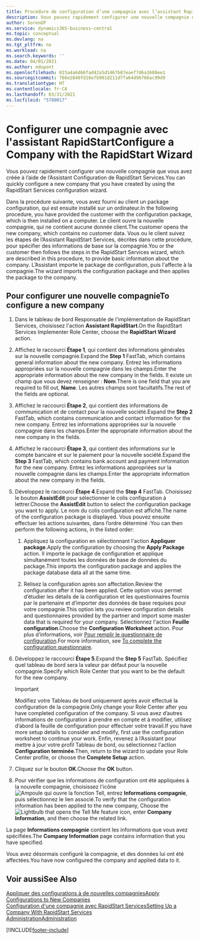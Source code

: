 ```yaml
---
title: Procédure de configuration d’une compagnie avec l’assistant RapidStart | Microsoft Docs
description: Vous pouvez rapidement configurer une nouvelle compagnie que vous avez créée à l’aide de l’Assistant Configuration de RapidStart Services.
author: SorenGP
ms.service: dynamics365-business-central
ms.topic: conceptual
ms.devlang: na
ms.tgt_pltfrm: na
ms.workload: na
ms.search.keywords: ''
ms.date: 04/01/2021
ms.author: edupont
ms.openlocfilehash: 815a4a6d66fad42a5d1467b87eaef7d6a1688ee1
ms.sourcegitcommit: 766e2840fd16efb901d211d7fa64d96766ac99d9
ms.translationtype: HT
ms.contentlocale: fr-CA
ms.lasthandoff: 03/31/2021
ms.locfileid: "5780017"
---
```

# <a name="configure-a-company-with-the-rapidstart-wizard"></a><span data-ttu-id="99334-103">Configurer une compagnie avec l'assistant RapidStart</span><span class="sxs-lookup"><span data-stu-id="99334-103">Configure a Company with the RapidStart Wizard</span></span>
<span data-ttu-id="99334-104">Vous pouvez rapidement configurer une nouvelle compagnie que vous avez créée à l’aide de l’Assistant Configuration de RapidStart Services.</span><span class="sxs-lookup"><span data-stu-id="99334-104">You can quickly configure a new company that you have created by using the RapidStart Services configuration wizard.</span></span>

<span data-ttu-id="99334-105">Dans la procédure suivante, vous avez fourni au client un package configuration, qui est ensuite installé sur un ordinateur.</span><span class="sxs-lookup"><span data-stu-id="99334-105">In the following procedure, you have provided the customer with the configuration package, which is then installed on a computer.</span></span> <span data-ttu-id="99334-106">Le client ouvre la nouvelle compagnie, qui ne contient aucune donnée client.</span><span class="sxs-lookup"><span data-stu-id="99334-106">The customer opens the new company, which contains no customer data.</span></span> <span data-ttu-id="99334-107">Vous ou le client suivez les étapes de l’Assistant RapidStart Services, décrites dans cette procédure, pour spécifier des informations de base sur la compagnie.</span><span class="sxs-lookup"><span data-stu-id="99334-107">You or the customer then follows the steps in the RapidStart Services wizard, which are described in this procedure, to provide basic information about the company.</span></span> <span data-ttu-id="99334-108">L’Assistant importe le package de configuration, puis l'affecte à la compagnie.</span><span class="sxs-lookup"><span data-stu-id="99334-108">The wizard imports the configuration package and then applies the package to the company.</span></span>  

## <a name="to-configure-a-new-company"></a><span data-ttu-id="99334-109">Pour configurer une nouvelle compagnie</span><span class="sxs-lookup"><span data-stu-id="99334-109">To configure a new company</span></span>  
1. <span data-ttu-id="99334-110">Dans le tableau de bord Responsable de l'implémentation de RapidStart Services, choisissez l'action **Assistant RapidStart**.</span><span class="sxs-lookup"><span data-stu-id="99334-110">On the RapidStart Services Implementer Role Center, choose the **RapidStart Wizard** action.</span></span>  
2. <span data-ttu-id="99334-111">Affichez le raccourci **Étape 1**, qui contient des informations générales sur la nouvelle compagnie.</span><span class="sxs-lookup"><span data-stu-id="99334-111">Expand the **Step 1** FastTab, which contains general information about the new company.</span></span> <span data-ttu-id="99334-112">Entrez les informations appropriées sur la nouvelle compagnie dans les champs.</span><span class="sxs-lookup"><span data-stu-id="99334-112">Enter the appropriate information about the new company in the fields.</span></span> <span data-ttu-id="99334-113">Il existe un champ que vous devez renseigner : **Nom**.</span><span class="sxs-lookup"><span data-stu-id="99334-113">There is one field that you are required to fill out, **Name**.</span></span> <span data-ttu-id="99334-114">Les autres champs sont facultatifs.</span><span class="sxs-lookup"><span data-stu-id="99334-114">The rest of the fields are optional.</span></span>  
3. <span data-ttu-id="99334-115">Affichez le raccourci **Étape 2**, qui contient des informations de communication et de contact pour la nouvelle société.</span><span class="sxs-lookup"><span data-stu-id="99334-115">Expand the **Step 2** FastTab, which contains communication and contact information for the new company.</span></span> <span data-ttu-id="99334-116">Entrez les informations appropriées sur la nouvelle compagnie dans les champs.</span><span class="sxs-lookup"><span data-stu-id="99334-116">Enter the appropriate information about the new company in the fields.</span></span>
4. <span data-ttu-id="99334-117">Affichez le raccourci **Étape 3**, qui contient des informations sur le compte bancaire et sur le paiement pour la nouvelle société.</span><span class="sxs-lookup"><span data-stu-id="99334-117">Expand the **Step 3** FastTab, which contains bank account and payment information for the new company.</span></span> <span data-ttu-id="99334-118">Entrez les informations appropriées sur la nouvelle compagnie dans les champs.</span><span class="sxs-lookup"><span data-stu-id="99334-118">Enter the appropriate information about the new company in the fields.</span></span>  
5. <span data-ttu-id="99334-119">Développez le raccourci **Étape 4**.</span><span class="sxs-lookup"><span data-stu-id="99334-119">Expand the **Step 4** FastTab.</span></span> <span data-ttu-id="99334-120">Choisissez le bouton **AssistEdit** pour sélectionner le colis configuration à lettrer.</span><span class="sxs-lookup"><span data-stu-id="99334-120">Choose the **AssistEdit** button to select the configuration package you want to apply.</span></span> <span data-ttu-id="99334-121">Le nom du colis configuration est affiché.</span><span class="sxs-lookup"><span data-stu-id="99334-121">The name of the configuration package is displayed.</span></span> <span data-ttu-id="99334-122">Vous pouvez ensuite effectuer les actions suivantes, dans l’ordre déterminé :</span><span class="sxs-lookup"><span data-stu-id="99334-122">You can then perform the following actions, in the listed order:</span></span>  

    1. <span data-ttu-id="99334-123">Appliquez la configuration en sélectionnant l'action **Appliquer package**.</span><span class="sxs-lookup"><span data-stu-id="99334-123">Apply the configuration by choosing the **Apply Package** action.</span></span> <span data-ttu-id="99334-124">Il importe le package de configuration et applique simultanément toutes les données de base de données du package.</span><span class="sxs-lookup"><span data-stu-id="99334-124">This imports the configuration package and applies the package database data all at the same time.</span></span>  

    2. <span data-ttu-id="99334-125">Relisez la configuration après son affectation.</span><span class="sxs-lookup"><span data-stu-id="99334-125">Review the configuration after it has been applied.</span></span> <span data-ttu-id="99334-126">Cette option vous permet d’étudier les détails de la configuration et les questionnaires fournis par le partenaire et d’importer des données de base requises pour votre compagnie.</span><span class="sxs-lookup"><span data-stu-id="99334-126">This option lets you review configuration details and questionnaires provided by the partner and import some master data that is required for your company.</span></span> <span data-ttu-id="99334-127">Sélectionnez l'action **Feuille configuration**.</span><span class="sxs-lookup"><span data-stu-id="99334-127">Choose the **Configuration Worksheet** action.</span></span> <span data-ttu-id="99334-128">Pour plus d’informations, voir [Pour remplir le questionnaire de configuration](admin-gather-customer-setup-values.md#to-complete-the-configuration-questionnaire).</span><span class="sxs-lookup"><span data-stu-id="99334-128">For more information, see [To complete the configuration questionnaire](admin-gather-customer-setup-values.md#to-complete-the-configuration-questionnaire).</span></span>  

6. <span data-ttu-id="99334-129">Développez le raccourci **Étape 5**.</span><span class="sxs-lookup"><span data-stu-id="99334-129">Expand the **Step 5** FastTab.</span></span> <span data-ttu-id="99334-130">Spécifiez quel tableau de bord sera la valeur par défaut pour la nouvelle compagnie.</span><span class="sxs-lookup"><span data-stu-id="99334-130">Specify which Role Center that you want to be the default for the new company.</span></span>  

    > [!IMPORTANT]  
    >  <span data-ttu-id="99334-131">Modifiez votre Tableau de bord uniquement après avoir effectué la configuration de la compagnie.</span><span class="sxs-lookup"><span data-stu-id="99334-131">Only change your Role Center after you have completed configuration of the company.</span></span> <span data-ttu-id="99334-132">Si vous avez d’autres informations de configuration à prendre en compte et à modifier, utilisez d’abord la feuille de configuration pour effectuer votre travail.</span><span class="sxs-lookup"><span data-stu-id="99334-132">If you have more setup details to consider and modify, first use the configuration worksheet to continue your work.</span></span> <span data-ttu-id="99334-133">Enfin, revenez à l’Assistant pour mettre à jour votre profil Tableau de bord, ou sélectionnez l'action **Configuration terminée**.</span><span class="sxs-lookup"><span data-stu-id="99334-133">Then, return to the wizard to update your Role Center profile, or choose the **Complete Setup** action.</span></span>

7. <span data-ttu-id="99334-134">Cliquez sur le bouton **OK**.</span><span class="sxs-lookup"><span data-stu-id="99334-134">Choose the **OK** button.</span></span>  
8. <span data-ttu-id="99334-135">Pour vérifier que les informations de configuration ont été appliquées à la nouvelle compagnie, choisissez l'icône ![Ampoule qui ouvre la fonction Tell](media/ui-search/search_small.png "Dites-moi ce que vous voulez faire"), entrez **Informations compagnie**, puis sélectionnez le lien associé.</span><span class="sxs-lookup"><span data-stu-id="99334-135">To verify that the configuration information has been applied to the new company, Choose the ![Lightbulb that opens the Tell Me feature](media/ui-search/search_small.png "Tell me what you want to do") icon, enter **Company Information**, and then choose the related link.</span></span>

<span data-ttu-id="99334-136">La page **Informations compagnie** contient les informations que vous avez spécifiées.</span><span class="sxs-lookup"><span data-stu-id="99334-136">The **Company Information** page contains information that you have specified.</span></span>   

<span data-ttu-id="99334-137">Vous avez désormais configuré la compagnie, et des données lui ont été affectées.</span><span class="sxs-lookup"><span data-stu-id="99334-137">You have now configured the company and applied data to it.</span></span>  

## <a name="see-also"></a><span data-ttu-id="99334-138">Voir aussi</span><span class="sxs-lookup"><span data-stu-id="99334-138">See Also</span></span>  
[<span data-ttu-id="99334-139">Appliquer des configurations à de nouvelles compagnies</span><span class="sxs-lookup"><span data-stu-id="99334-139">Apply Configurations to New Companies</span></span>](admin-apply-configuration-to-new-companies.md)  
[<span data-ttu-id="99334-140">Configuration d'une compagnie avec RapidStart Services</span><span class="sxs-lookup"><span data-stu-id="99334-140">Setting Up a Company With RapidStart Services</span></span>](admin-set-up-a-company-with-rapidstart.md)  
[<span data-ttu-id="99334-141">Administration</span><span class="sxs-lookup"><span data-stu-id="99334-141">Administration</span></span>](admin-setup-and-administration.md)


[!INCLUDE[footer-include](includes/footer-banner.md)]